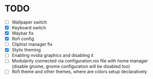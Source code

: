 # TODO

- [ ] Wallpaper switch
- [x] Keyboard switch
- [x] Waybar fix
- [x] Rofi config
- [ ] Cliphist manager fix
- [x] Stylix theming
- [ ] Enabling nvidia graphics and disabling it
- [ ] Modularity connected via configuration.nix file with home manager (disable gnome, gnome configuration will be disabled too)
- [ ] Rofi theme and other themes, where are colors setup declaratively
